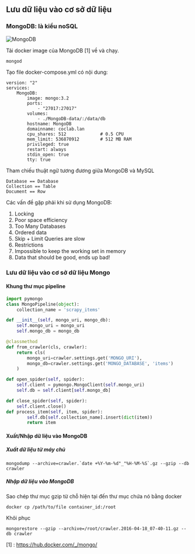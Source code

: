 ## Lưu dữ liệu vào cơ sở dữ liệu

### MongoDB: là kiểu noSQL

![MongoDB](https://github.com/tuantmtb/int3507-2017/blob/master/group3/img/MongoDB-logo.jpeg?raw=true)

Tải docker image của MongoDB [1] về và chạy.
```lightning
mongod
```

Tạo file docker-compose.yml có nội dung:

```lightning
version: "2"
services:
    MongoDB:
        image: mongo:3.2
        ports:
            - "27017:27017"
        volumes:
            - ./MongoDB-data/:/data/db
        hostname: MongoDB
        domainname: coclab.lan
        cpu_shares: 512             # 0.5 CPU
        mem_limit: 536870912        # 512 MB RAM
        privileged: true
        restart: always
        stdin_open: true
        tty: true
```

Tham chiếu thuật ngữ tương đương giữa MongoDB và MySQL

```lightning
Database == Database
Collection == Table
Document == Row
```

Các vấn đề gặp phải khi sử dụng MongoDB:

1.	Locking
2.	Poor space efficiency
3.	Too Many Databases
4.	Ordered data
5.	Skip + Limit Queries are slow
6.	Restrictions
7.	Impossible to keep the working set in memory
8.	Data that should be good, ends up bad!

### Lưu dữ liệu vào cơ sở dữ liệu Mongo
#### Khung thư mục pipeline
```python
import pymongo
class MongoPipeline(object):
    collection_name = 'scrapy_items'

def __init__(self, mongo_uri, mongo_db):
    self.mongo_uri = mongo_uri
    self.mongo_db = mongo_db

@classmethod
def from_crawler(cls, crawler):
    return cls(
        mongo_uri=crawler.settings.get('MONGO_URI'),
        mongo_db=crawler.settings.get('MONGO_DATABASE', 'items')
    )

def open_spider(self, spider):
    self.client = pymongo.MongoClient(self.mongo_uri)
    self.db = self.client[self.mongo_db]

def close_spider(self, spider):
    self.client.close()
def process_item(self, item, spider):
        self.db[self.collection_name].insert(dict(item))
        return item
```
#### Xuất/Nhập dữ liệu vào MongoDB
##### Xuất dữ liệu từ máy chủ

```lightning
mongodump --archive=crawler.`date +%Y-%m-%d"_"%H-%M-%S`.gz --gzip --db crawler
```
##### Nhập dữ liệu vào MongoDB
Sao chép thư mục gzip từ chỗ hiện tại đến thư mục chứa nó bằng docker
```lightning
docker cp /path/to/file container_id:/root
```
Khôi phục
```lightning
mongorestore --gzip --archive=/root/crawler.2016-04-18_07-40-11.gz --db crawler
```
[1] : https://hub.docker.com/_/mongo/
